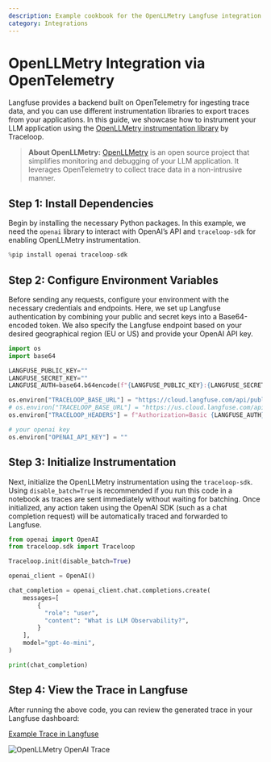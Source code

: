 ```yaml
---
description: Example cookbook for the OpenLLMetry Langfuse integration using OpenTelemetry.
category: Integrations
---
```


# OpenLLMetry Integration via OpenTelemetry

Langfuse provides a backend built on OpenTelemetry for ingesting trace data, and you can use different instrumentation libraries to export traces from your applications. In this guide, we showcase how to instrument your LLM application using the [OpenLLMetry instrumentation library](https://github.com/traceloop/openllmetry) by Traceloop.

> **About OpenLLMetry:** [OpenLLMetry](https://www.traceloop.com/docs/openllmetry/introduction) is an open source project that simplifies monitoring and debugging of your LLM application. It leverages OpenTelemetry to collect trace data in a non-intrusive manner.

## Step 1: Install Dependencies

Begin by installing the necessary Python packages. In this example, we need the `openai` library to interact with OpenAI’s API and `traceloop-sdk` for enabling OpenLLMetry instrumentation.


```python
%pip install openai traceloop-sdk
```

## Step 2: Configure Environment Variables

Before sending any requests, configure your environment with the necessary credentials and endpoints. Here, we set up Langfuse authentication by combining your public and secret keys into a Base64-encoded token. We also specify the Langfuse endpoint based on your desired geographical region (EU or US) and provide your OpenAI API key.


```python
import os
import base64

LANGFUSE_PUBLIC_KEY=""
LANGFUSE_SECRET_KEY=""
LANGFUSE_AUTH=base64.b64encode(f"{LANGFUSE_PUBLIC_KEY}:{LANGFUSE_SECRET_KEY}".encode()).decode()

os.environ["TRACELOOP_BASE_URL"] = "https://cloud.langfuse.com/api/public/otel" # EU data region
# os.environ["TRACELOOP_BASE_URL"] = "https://us.cloud.langfuse.com/api/public/otel" # US data region
os.environ["TRACELOOP_HEADERS"] = f"Authorization=Basic {LANGFUSE_AUTH}"

# your openai key
os.environ["OPENAI_API_KEY"] = ""
```

## Step 3: Initialize Instrumentation

Next, initialize the OpenLLMetry instrumentation using the `traceloop-sdk`. Using `disable_batch=True` is recommended if you run this code in a notebook as traces are sent immediately without waiting for batching. Once initialized, any action taken using the OpenAI SDK (such as a chat completion request) will be automatically traced and forwarded to Langfuse.


```python
from openai import OpenAI
from traceloop.sdk import Traceloop

Traceloop.init(disable_batch=True)

openai_client = OpenAI()

chat_completion = openai_client.chat.completions.create(
    messages=[
        {
          "role": "user",
          "content": "What is LLM Observability?",
        }
    ],
    model="gpt-4o-mini",
)

print(chat_completion)
```

## Step 4: View the Trace in Langfuse

After running the above code, you can review the generated trace in your Langfuse dashboard:

[Example Trace in Langfuse](https://cloud.langfuse.com/project/cloramnkj0002jz088vzn1ja4/traces/e417c49b4044725e48aa0e089534fa12?timestamp=2025-02-02T22%3A04%3A04.487Z)

![OpenLLMetry OpenAI Trace](https://langfuse.com/images/cookbook/otel-integration-openllmetry/openllmetry-openai-trace.png)
